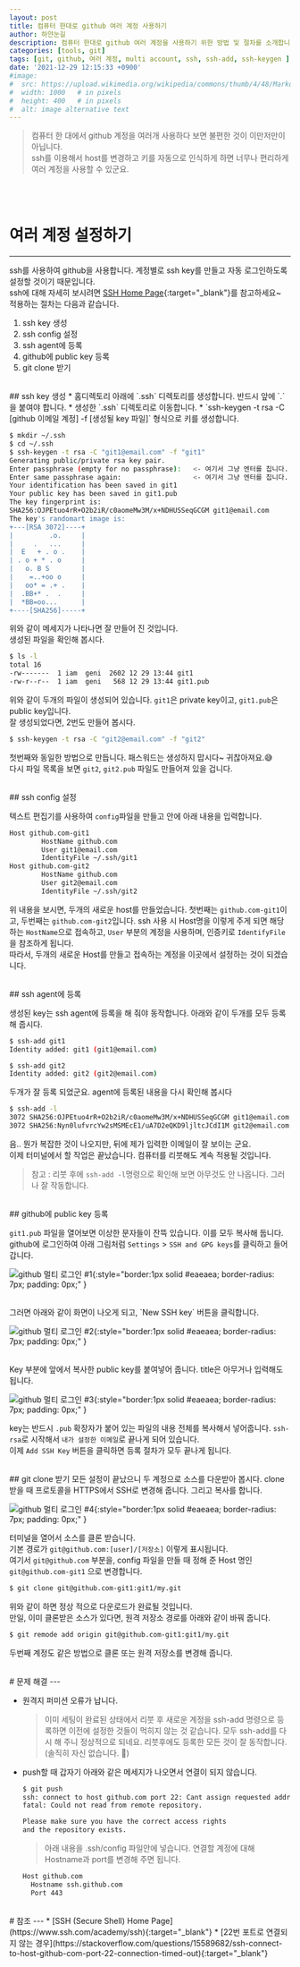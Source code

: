 ```yaml
---
layout: post
title: 컴퓨터 한대로 github 여러 계정 사용하기
author: 하얀눈길
description: 컴퓨터 한대로 github 여러 계정을 사용하기 위한 방법 및 절차를 소개합니다
categories: [tools, git]
tags: [git, github, 여러 계정, multi account, ssh, ssh-add, ssh-keygen ]
date: '2021-12-29 12:15:33 +0900'
#image:
#  src: https://upload.wikimedia.org/wikipedia/commons/thumb/4/48/Markdown-mark.svg/1200px-Markdown-mark.svg.png
#  width: 1000   # in pixels
#  height: 400   # in pixels
#  alt: image alternative text
---
```


> 컴퓨터 한 대에서 github 계정을 여러개 사용하다 보면 불편한 것이 이만저만이 아닙니다.\
> ssh를 이용해서 host를 변경하고 키를 자동으로 인식하게 하면 너무나 편리하게 여러 계정을 사용할 수 있군요.

<br>
<div class="card">
<script async src="https://pagead2.googlesyndication.com/pagead/js/adsbygoogle.js?client=ca-pub-8993100314477491"
     crossorigin="anonymous"></script>
<ins class="adsbygoogle"
     style="display:block; text-align:center;"
     data-ad-layout="in-article"
     data-ad-format="fluid"
     data-ad-client="ca-pub-8993100314477491"
     data-ad-slot="6115278830"></ins>
<script>
     (adsbygoogle = window.adsbygoogle || []).push({});
</script>
</div>
<br>

# 여러 계정 설정하기
---

ssh를 사용하여 github을 사용합니다. 계정별로 ssh key를 만들고 자동 로그인하도록 설정할 것이기 때문입니다.  
ssh에 대해 자세히 보시려면 [SSH Home Page](https://www.ssh.com/academy/ssh){:target="_blank"}를 참고하세요~
<br>
적용하는 절차는 다음과 같습니다.
1. ssh key 생성
1. ssh config 설정
1. ssh agent에 등록
1. github에 public key 등록
1. git clone 받기

<BR>
## ssh key 생성
* 홈디렉토리 아래에 `.ssh` 디렉토리를 생성합니다. 반드시 앞에 `.`을 붙여야 합니다.  
* 생성한 `.ssh` 디렉토리로 이동합니다.
* `ssh-keygen -t rsa -C [github 이메일 계정] -f [생성될 key 파일]` 형식으로 키를 생성합니다.

```bash
$ mkdir ~/.ssh
$ cd ~/.ssh
$ ssh-keygen -t rsa -C "git1@email.com" -f "git1"
Generating public/private rsa key pair.
Enter passphrase (empty for no passphrase):   <- 여기서 그냥 엔터를 칩니다. 패스워드 입력을 하지 않아도 됩니다.
Enter same passphrase again:                  <- 여기서 그냥 엔터를 칩니다. 패스워드 입력을 하지 않아도 됩니다.
Your identification has been saved in git1
Your public key has been saved in git1.pub
The key fingerprint is:
SHA256:OJPEtuo4rR+O2b2iR/c0aomeMw3M/x+NDHUSSeqGCGM git1@email.com
The key's randomart image is:
+---[RSA 3072]----+
|         .o.     |
|     .   ...     |
|  E   + . o .    |
| . o + * . o     |
|   o. B S        |
|    =..+oo o     |
|   oo* = .+ .    |
|  .BB+* .  .     |
|  *BB=oo...      |
+----[SHA256]-----+
```

위와 같이 메세지가 나타나면 잘 만들어 진 것입니다.  
생성된 파일을 확인해 봅시다.

```bash
$ ls -l
total 16
-rw-------  1 iam  geni  2602 12 29 13:44 git1
-rw-r--r--  1 iam  geni   568 12 29 13:44 git1.pub
```

위와 같이 두개의 파일이 생성되어 있습니다. `git1`은 private key이고, `git1.pub`은 public key입니다.   
잘 생성되었다면, 2번도 만들어 봅시다.

```bash
$ ssh-keygen -t rsa -C "git2@email.com" -f "git2"
```
첫번째와 동일한 방법으로 만듭니다. 패스워드는 생성하지 맙시다~ 귀찮아져요.😅   
다시 파일 목록을 보면 `git2`, `git2.pub` 파일도 만들어져 있을 겁니다.

<br>
## ssh config 설정

텍스트 편집기를 사용하여 `config`파일을 만들고 안에 아래 내용을 입력합니다.   

```bash
Host github.com-git1
        HostName github.com
        User git1@email.com
        IdentityFile ~/.ssh/git1
Host github.com-git2
        HostName github.com
        User git2@email.com
        IdentityFile ~/.ssh/git2
```

위 내용을 보시면, 두개의 새로운 host를 만들었습니다. 첫번째는 `github.com-git1`이고, 두번째는 `github.com-git2`입니다. ssh 사용 시 Host명을 이렇게 주게 되면 해당하는 `HostName`으로 접속하고, `User` 부분의 계정을 사용하며, 인증키로 `IdentifyFile`을 참조하게 됩니다.  
따라서, 두개의 새로운 Host를 만들고 접속하는 계정을 이곳에서 설정하는 것이 되겠습니다.  

<br>
## ssh agent에 등록

생성된 key는 ssh agent에 등록을 해 줘야 동작합니다. 아래와 같이 두개를 모두 등록해 줍시다.   

```bash
$ ssh-add git1
Identity added: git1 (git1@email.com)

$ ssh-add git2
Identity added: git2 (git2@email.com)

``` 

두개가 잘 등록 되었군요. agent에 등록된 내용을 다시 확인해 봅시다

```bash
$ ssh-add -l
3072 SHA256:OJPEtuo4rR+O2b2iR/c0aomeMw3M/x+NDHUSSeqGCGM git1@email.com (RSA)
3072 SHA256:Nyn0lufvrcYw2sMSMEcE1/uA7D2eQKD9ljltcJCdI1M git2@email.com (RSA)
```

음.. 뭔가 복잡한 것이 나오지만, 뒤에 제가 입력한 이메일이 잘 보이는 군요.  
이제 터미널에서 할 작업은 끝났습니다. 컴퓨터를 리붓해도 계속 적용될 것입니다.   
> 참고 : 리붓 후에 `ssh-add -l`명령으로 확인해 보면 아무것도 안 나옵니다. 그러나 잘 작동합니다.   

<br>
## github에 public key 등록

`git1.pub` 파일을 열어보면 이상한 문자들이 잔뜩 있습니다. 이를 모두 복사해 둡니다.
github에 로그인하여 아래 그림처럼 `Settings` > `SSH and GPG keys`를 클릭하고 들어갑니다.  

![github 멀티 로그인 #1](/assets/img/git-multi-user-1.jpg){:style="border:1px solid #eaeaea; border-radius: 7px; padding: 0px;" }

<br>
그러면 아래와 같이 화면이 나오게 되고, `New SSH key` 버튼을 클릭합니다.   

![github 멀티 로그인 #2](/assets/img/git-multi-user-2.jpg){:style="border:1px solid #eaeaea; border-radius: 7px; padding: 0px;" }

<br>
Key 부분에 앞에서 복사한 public key를 붙여넣어 줍니다. title은 아무거나 입력해도 됩니다.  

![github 멀티 로그인 #3](/assets/img/git-multi-user-3.jpg){:style="border:1px solid #eaeaea; border-radius: 7px; padding: 0px;" }

key는 반드시 `.pub` 확장자가 붙어 있는 파일의 내용 전체를 복사해서 넣어줍니다. `ssh-rsa`로 시작해서 `내가 설정한 이메일`로 끝나게 되어 있습니다.   
이제 `Add SSH Key` 버튼을 클릭하면 등록 절차가 모두 끝나게 됩니다.  

<br>
## git clone 받기
모든 설정이 끝났으니 두 계정으로 소스를 다운받아 봅시다.  
clone 받을 때 프로토콜을 HTTPS에서 SSH로 변경해 줍니다. 그리고 복사를 합니다.

![github 멀티 로그인 #4](/assets/img/git-multi-user-4.jpg){:style="border:1px solid #eaeaea; border-radius: 7px; padding: 0px;" }
<br>

터미널을 열어서 소스를 클론 받습니다.   
기본 경로가 `git@github.com:[user]/[저장소]` 이렇게 표시됩니다.  
여기서 `git@github.com` 부분을, config 파일을 만들 때 정해 준 Host 명인 `git@github.com-git1` 으로 변경합니다.  

```bash
$ git clone git@github.com-git1:git1/my.git
```

위와 같이 하면 정상 적으로 다운로드가 완료될 것입니다.   
만일, 이미 클론받은 소스가 있다면, 원격 저장소 경로를 아래와 같이 바꿔 줍니다.

```bash
$ git remode add origin git@github.com-git1:git1/my.git 
```  

두번째 계정도 같은 방법으로 클론 또는 원격 저장소를 변경해 줍니다.  

<BR>
# 문제 해결
---

* 원격지 퍼미션 오류가 납니다.
  > 이미 세팅이 완료된 상태에서 리붓 후 새로운 계정을 ssh-add 명령으로 등록하면 이전에 설정한 것들이 먹히지 않는 것 같습니다. 모두 ssh-add를 다시 해 주니 정상적으로 되네요. 리붓후에도 등록한 모든 것이 잘 동작합니다. (솔직히 자신 없습니다. 🤣)

* push할 때 갑자기 아래와 같은 메세지가 나오면서 연결이 되지 않습니다.

   ```bash
   $ git push
   ssh: connect to host github.com port 22: Cant assign requested address
   fatal: Could not read from remote repository.

   Please make sure you have the correct access rights
   and the repository exists.
   ```

  > 아래 내용을 .ssh/config 파일안에 넣습니다. 연결할 계정에 대해 Hostname과 port를 변경해 주면 됩니다.
  ```bash
  Host github.com
    Hostname ssh.github.com
    Port 443
  ```



<br>
# 참조
---
* [SSH (Secure Shell) Home Page](https://www.ssh.com/academy/ssh){:target="_blank"}
* [22번 포트로 연결되지 않는 경우](https://stackoverflow.com/questions/15589682/ssh-connect-to-host-github-com-port-22-connection-timed-out){:target="_blank"}

<br>
<div class="card">
<script async src="https://pagead2.googlesyndication.com/pagead/js/adsbygoogle.js?client=ca-pub-8993100314477491"
     crossorigin="anonymous"></script>
<!-- 디스플레이광고-수평형 -->
<ins class="adsbygoogle"
     style="display:block"
     data-ad-client="ca-pub-8993100314477491"
     data-ad-slot="9549119208"
     data-ad-format="auto"
     data-full-width-responsive="true"></ins>
<script>
     (adsbygoogle = window.adsbygoogle || []).push({});
</script>
</div>
<br>